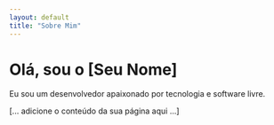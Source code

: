 ```yaml
---
layout: default
title: "Sobre Mim"
---
```


# Olá, sou o [Seu Nome]

Eu sou um desenvolvedor apaixonado por tecnologia e software livre.

[... adicione o conteúdo da sua página aqui ...]
